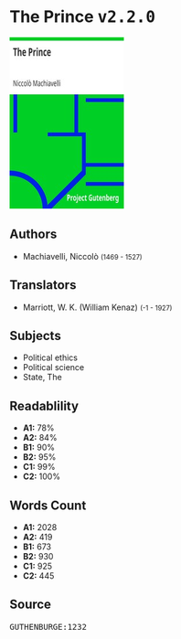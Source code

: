# The Prince <kbd>v2.2.0</kbd>

![](./cover.medium.jpg "")

## Authors


 - Machiavelli, Niccolò <small>(1469 - 1527)</small>

## Translators


 - Marriott, W. K. (William Kenaz) <small>(-1 - 1927)</small>

## Subjects


 - Political ethics
 - Political science
 - State, The

## Readablility


 - **A1:** 78%
 - **A2:** 84%
 - **B1:** 90%
 - **B2:** 95%
 - **C1:** 99%
 - **C2:** 100%

## Words Count


 - **A1:** 2028
 - **A2:** 419
 - **B1:** 673
 - **B2:** 930
 - **C1:** 925
 - **C2:** 445

## Source


<kbd>GUTHENBURGE:1232</kbd>

